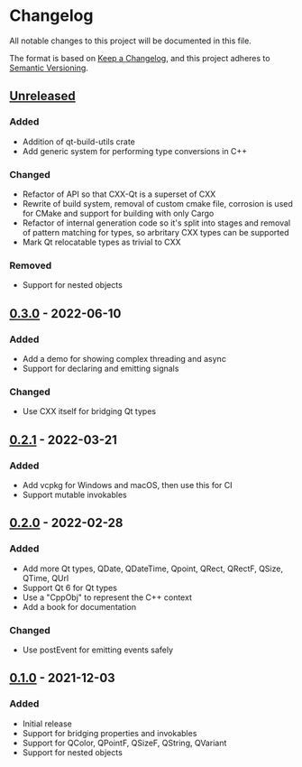 <!--
SPDX-FileCopyrightText: 2022 Klarälvdalens Datakonsult AB, a KDAB Group company <info@kdab.com>
SPDX-FileContributor: Andrew Hayzen <andrew.hayzen@kdab.com>

SPDX-License-Identifier: MIT OR Apache-2.0
-->

# Changelog

All notable changes to this project will be documented in this file.

The format is based on [Keep a Changelog](https://keepachangelog.com/en/1.0.0/),
and this project adheres to [Semantic Versioning](https://semver.org/spec/v2.0.0.html).


## [Unreleased]

### Added

- Addition of qt-build-utils crate
- Add generic system for performing type conversions in C++

### Changed

- Refactor of API so that CXX-Qt is a superset of CXX
- Rewrite of build system, removal of custom cmake file, corrosion is used for CMake and support for building with only Cargo
- Refactor of internal generation code so it's split into stages and removal of pattern matching for types, so arbritary CXX types can be supported
- Mark Qt relocatable types as trivial to CXX

### Removed

- Support for nested objects

## [0.3.0] - 2022-06-10

### Added

- Add a demo for showing complex threading and async
- Support for declaring and emitting signals

### Changed

- Use CXX itself for bridging Qt types

## [0.2.1] - 2022-03-21

### Added

- Add vcpkg for Windows and macOS, then use this for CI
- Support mutable invokables

## [0.2.0] - 2022-02-28

### Added

- Add more Qt types, QDate, QDateTime, Qpoint, QRect, QRectF, QSize, QTime, QUrl
- Support Qt 6 for Qt types
- Use a "CppObj" to represent the C++ context
- Add a book for documentation

### Changed

- Use postEvent for emitting events safely
## [0.1.0] - 2021-12-03

### Added

- Initial release
- Support for bridging properties and invokables
- Support for QColor, QPointF, QSizeF, QString, QVariant
- Support for nested objects

[Unreleased]: https://github.com/KDAB/cxx-qt/compare/v0.3.0...HEAD
[0.3.0]: https://github.com/KDAB/cxx-qt/compare/v0.2.1...v0.3.0
[0.2.1]: https://github.com/KDAB/cxx-qt/compare/v0.2.0...v0.2.1
[0.2.0]: https://github.com/KDAB/cxx-qt/compare/v0.1.0...v0.2.0
[0.1.0]: https://github.com/KDAB/cxx-qt/releases/tag/v0.1.0
